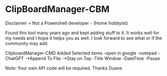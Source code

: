 # ClipBoardManager-CBM
Disclaimer = Not a Powershell developer - (Home hobbyist) 

Found this tool many years ago and kept adding stuff to it. It works well for my needs and I hope it helps you as well. 
I look forward to see what or if the community may add. 

ClipboardManager-CMD 
Added Selected items 
-open in google
-notepad
-ChatGPT
-*Append To File 
-*Stay on Top
-Title Window
-DateTime
-Pause


Note: Your own API code will be required.
Thanks
Duane
